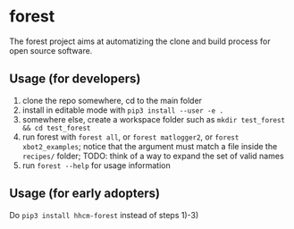 # forest
The forest project aims at automatizing the clone and build process for open source software.

## Usage (for developers)

1) clone the repo somewhere, cd to the main folder
2) install in editable mode with `pip3 install --user -e .`
3) somewhere else, create a workspace folder such as `mkdir test_forest && cd test_forest`
4) run forest with `forest all`, or `forest matlogger2`, or `forest xbot2_examples`; notice that the argument must match a file inside the `recipes/` folder; TODO: think of a way to expand the set of valid names
5) run `forest --help` for usage information

## Usage (for early adopters)

Do `pip3 install hhcm-forest` instead of steps 1)-3)